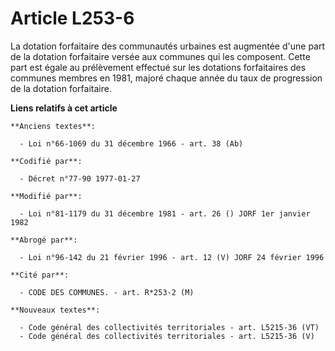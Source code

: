 # Article L253-6

La dotation forfaitaire des communautés urbaines est augmentée d'une part de la dotation forfaitaire versée aux communes qui
les composent. Cette part est égale au prélèvement effectué sur les dotations forfaitaires des communes membres en 1981,
majoré chaque année du taux de progression de la dotation forfaitaire.

**Liens relatifs à cet article**

	**Anciens textes**:

	  - Loi n°66-1069 du 31 décembre 1966 - art. 38 (Ab)

	**Codifié par**:

	  - Décret n°77-90 1977-01-27

	**Modifié par**:

	  - Loi n°81-1179 du 31 décembre 1981 - art. 26 () JORF 1er janvier 1982

	**Abrogé par**:

	  - Loi n°96-142 du 21 février 1996 - art. 12 (V) JORF 24 février 1996

	**Cité par**:

	  - CODE DES COMMUNES. - art. R*253-2 (M)

	**Nouveaux textes**:

	  - Code général des collectivités territoriales - art. L5215-36 (VT)
	  - Code général des collectivités territoriales - art. L5215-36 (V)
